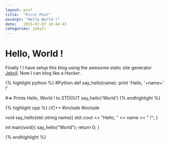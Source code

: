 ```yaml
---
layout: post
title:  "First Post"
excerpt: "Hello World !"
date:   2015-07-07 18:44:43
categories: jekyll
---
```


# Hello, World !

Finally ! I have setup this blog using the awesome static site generator [Jekyll][jekyll]. Now I can blog like a *Hacker*.

{% highlight python %}
#Python
def say_hello(name):
  print 'Hello, '+name+' !'

#=> Prints Hello, World ! to STDOUT
say_hello('World')
{% endhighlight %}

{% highlight cpp %}
//C++
#include <iostream>
#include <string>


void say_hello(std::string name){
	std::cout << "Hello, " << name << " !";
}

int main(void){
	say_hello("World");
	return 0;
}

{% endhighlight %}


[jekyll]:      http://jekyllrb.com
[jekyll-gh]:   https://github.com/jekyll/jekyll
[jekyll-help]: https://github.com/jekyll/jekyll-help
